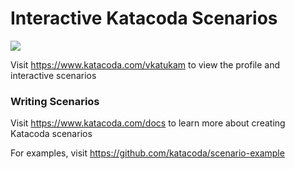 # Interactive Katacoda Scenarios

[![](http://shields.katacoda.com/katacoda/vkatukam/count.svg)](https://www.katacoda.com/vkatukam "Get your profile on Katacoda.com")

Visit https://www.katacoda.com/vkatukam to view the profile and interactive scenarios

### Writing Scenarios
Visit https://www.katacoda.com/docs to learn more about creating Katacoda scenarios

For examples, visit https://github.com/katacoda/scenario-example
